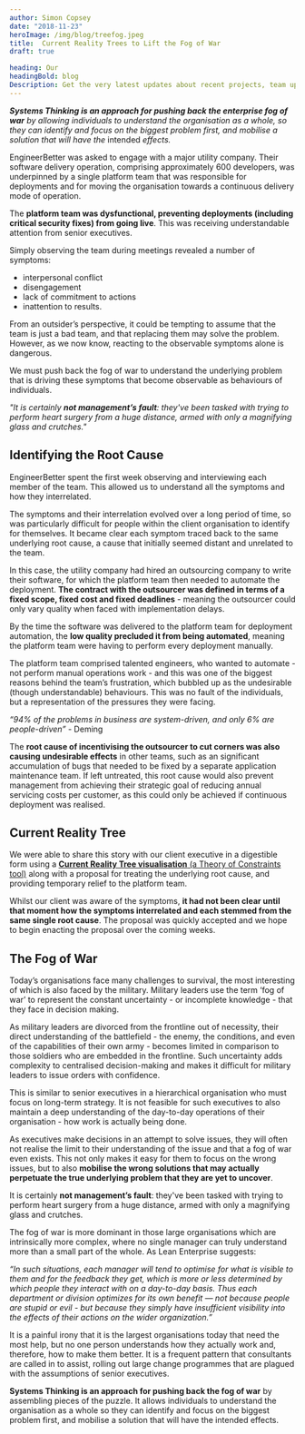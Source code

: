 ```yaml
---
author: Simon Copsey
date: "2018-11-23"
heroImage: /img/blog/treefog.jpeg
title:  Current Reality Trees to Lift the Fog of War
draft: true

heading: Our
headingBold: blog
Description: Get the very latest updates about recent projects, team updates, thoughts and industry news from our team of EngineerBetter experts.
---
```


<section class="boxout">
  <p><em><strong>Systems Thinking is an approach for pushing back the enterprise fog of war</strong> by allowing individuals to understand the organisation as a whole, so they can identify and focus on the biggest problem first, and mobilise a solution that will have the </em>intended<em> effects.</em></p>
</section>

EngineerBetter was asked to engage with a major utility company. Their software delivery operation, comprising approximately 600 developers, was underpinned by a single platform team that was responsible for deployments and for moving the organisation towards a continuous delivery mode of operation.

The **platform team was dysfunctional, preventing deployments (including critical security fixes) from going live**. This was receiving understandable attention from senior executives.

Simply observing the team during meetings revealed a number of symptoms:

* interpersonal conflict
* disengagement
* lack of commitment to actions
* inattention to results.

From an outsider’s perspective, it could be tempting to assume that the team is just a bad team, and that replacing them may solve the problem. However, as we now know, reacting to the observable symptoms alone is dangerous.

We must push back the fog of war to understand the underlying problem that is driving these symptoms that become observable as behaviours of individuals.

<section class="boxout">
  <p><em>"It is certainly <strong>not management’s fault</strong>: they've been tasked with trying to perform heart surgery from a huge distance, armed with only a magnifying glass and crutches."</em></p>
</section>

## Identifying the Root Cause

EngineerBetter spent the first week observing and interviewing each member of the team. This allowed us to understand all the symptoms and how they interrelated.

The symptoms and their interrelation evolved over a long period of time, so was particularly difficult for people within the client organisation to identify for themselves. It became clear each symptom traced back to the same underlying root cause, a cause that initially seemed distant and unrelated to the team.

In this case, the utility company had hired an outsourcing company to write their software, for which the platform team then needed to automate the deployment. **The contract with the outsourcer was defined in terms of a fixed scope, fixed cost and fixed deadlines** - meaning the outsourcer could only vary quality when faced with implementation delays.

By the time the software was delivered to the platform team for deployment automation, the **low quality precluded it from being automated**, meaning the platform team were having to perform every deployment manually.

The platform team comprised talented engineers, who wanted to automate - not perform manual operations work - and this was one of the biggest reasons behind the team’s frustration, which bubbled up as the undesirable (though understandable) behaviours. This was no fault of the individuals, but a representation of the pressures they were facing.

_“94% of the problems in business are system-driven, and only 6% are people-driven”_ - Deming

The **root cause of incentivising the outsourcer to cut corners was also causing undesirable effects** in other teams, such as an significant accumulation of bugs that needed to be fixed by a separate application maintenance team. If left untreated, this root cause would also prevent management from achieving their strategic goal of reducing annual servicing costs per customer, as this could only be achieved if continuous deployment was realised.

## Current Reality Tree

We were able to share this story with our client executive in a digestible form using a [**Current Reality Tree visualisation** (a Theory of Constraints tool)](https://en.wikipedia.org/wiki/Current_reality_tree_(theory_of_constraints)) along with a proposal for treating the underlying root cause, and providing temporary relief to the platform team.

Whilst our client was aware of the symptoms, **it had not been clear until that moment how the symptoms interrelated and each stemmed from the same single root cause**. The proposal was quickly accepted and we hope to begin enacting the proposal over the coming weeks.

## The Fog of War

Today’s organisations face many challenges to survival, the most interesting of which is also faced by the military. Military leaders use the term ‘fog of war’ to represent the constant uncertainty - or incomplete knowledge - that they face in decision making.

As military leaders are divorced from the frontline out of necessity, their direct understanding of the battlefield - the enemy, the conditions, and even of the capabilities of their own army - becomes limited in comparison to those soldiers who are embedded in the frontline. Such uncertainty adds complexity to centralised decision-making and makes it difficult for military leaders to issue orders with confidence.

This is similar to senior executives in a hierarchical organisation who must focus on long-term strategy. It is not feasible for such executives to also maintain a deep understanding of the day-to-day operations of their organisation - how work is actually being done.

As executives make decisions in an attempt to solve issues, they will often not realise the limit to their understanding of the issue and that a fog of war even exists. This not only makes it easy for them to focus on the wrong issues, but to also **mobilise the wrong solutions that may actually perpetuate the true underlying problem that they are yet to uncover**.

It is certainly **not management’s fault**: they've been tasked with trying to perform heart surgery from a huge distance, armed with only a magnifying glass and crutches.

The fog of war is more dominant in those large organisations which are intrinsically more complex, where no single manager can truly understand more than a small part of the whole. As Lean Enterprise suggests:

_“In such situations, each manager will tend to optimise for what is visible to them and for the feedback they get, which is more or less determined by which people they interact with on a day-to-day basis. Thus each department or division optimizes for its own benefit — not because people are stupid or evil - but because they simply have insufficient visibility into the effects of their actions on the wider organization.”_

It is a painful irony that it is the largest organisations today that need the most help, but no one person understands how they actually work and, therefore, how to make them better. It is a frequent pattern that consultants are called in to assist, rolling out large change programmes that are plagued with the assumptions of senior executives.

**Systems Thinking is an approach for pushing back the fog of war** by assembling pieces of the puzzle. It allows individuals to understand the organisation as a whole so they can identify and focus on the biggest problem first, and mobilise a solution that will have the intended effects.
